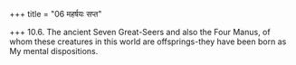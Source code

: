 +++
title = "06 महर्षयः सप्त"

+++
10.6. The ancient Seven Great-Seers and also the Four Manus, of whom
these creatures in this world are offsprings-they have been born as My
mental dispositions.
